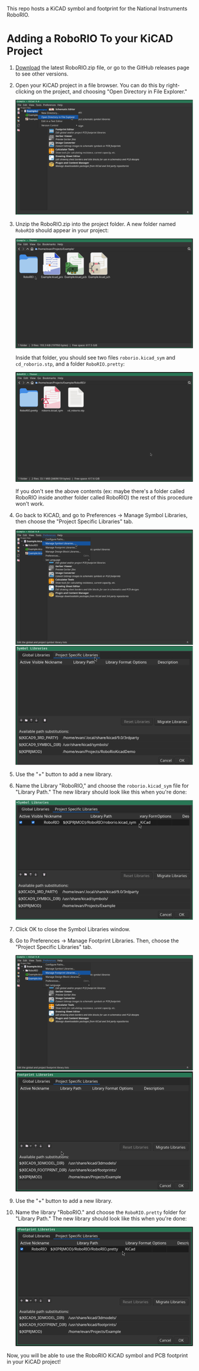 This repo hosts a KiCAD symbol and footprint for the National Instruments
RoboRIO.

# Adding a RoboRIO To your KiCAD Project

1. [Download] the latest RoboRIO.zip file, or go to the GitHub releases page to
   see other versions.

[Download]: https://github.com/ryukoposting/RoboRIO-KiCAD/releases/download/0.1.0/RoboRIO.zip

2. Open your KiCAD project in a file browser. You can do this by right-clicking
   on the project, and choosing "Open Directory in File Explorer."

    ![](/screenshots/01-open-directory.png)

3. Unzip the RoboRIO.zip into the project folder. A new folder named `RoboRIO`
   should appear in your project:

    ![](/screenshots/03-folder-extracted.png)

   Inside that folder, you should see two files `roborio.kicad_sym` and
   `cd_roborio.stp`, and a folder `RoboRIO.pretty`:

    ![](/screenshots/03-folder-contents.png)

    If you don't see the above contents (ex: maybe there's a folder called
    RoboRIO inside another folder called RoboRIO) the rest of this procedure
    won't work.

4. Go back to KiCAD, and go to Preferences → Manage Symbol Libraries, then
   choose the "Project Specific Libraries" tab.

    ![](/screenshots/04-manage-symbols.png)
    ![](/screenshots/04-project-specific-libraries.png)

5. Use the "+" button to add a new library.
6. Name the Library "RoboRIO," and choose the `roborio.kicad_sym` file for
   "Library Path." The new library should look like this when you're done:

    ![](/screenshots/05-new-symbol-library.png)

7. Click OK to close the Symbol Libraries window.
8. Go to Preferences → Manage Footprint Libraries. Then, choose the "Project
   Specific Libraries" tab.

    ![](/screenshots/08-manage-footprints.png)
    ![](/screenshots/08-project-specific-libraries.png)

9. Use the "+" button to add a new library.
10. Name the library "RoboRIO." and choose the `RoboRIO.pretty` folder for
    "Library Path." The new library should look like this when you're done:

    ![](/screenshots/09-new-footprint-library.png)

Now, you will be able to use the RoboRIO KiCAD symbol and PCB footprint in your
KiCAD project!
